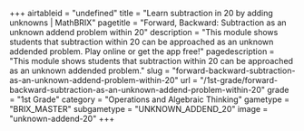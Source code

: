 +++
airtableid = "undefined"
title = "Learn subtraction in 20 by adding unknowns | MathBRIX"
pagetitle = "Forward, Backward: Subtraction as an unknown addend problem within 20"
description = "This module shows students that subtraction within 20 can be approached as an unknown addended problem. Play online or get the app free!"
pagedescription = "This module shows students that subtraction within 20 can be approached as an unknown addended problem."
slug = "forward-backward-subtraction-as-an-unknown-addend-problem-within-20"
url = "/1st-grade/forward-backward-subtraction-as-an-unknown-addend-problem-within-20"
grade = "1st Grade"
category = "Operations and Algebraic Thinking"
gametype = "BRIX_MASTER"
subgametype = "UNKNOWN_ADDEND_20"
image = "unknown-addend-20"
+++